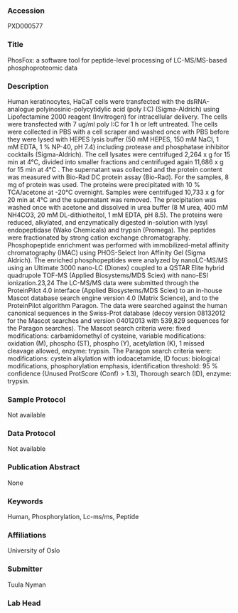### Accession
PXD000577

### Title
PhosFox: a software tool for peptide-level processing of LC-MS/MS-based phosphoproteomic data

### Description
Human keratinocytes, HaCaT cells were transfected with the dsRNA-analogue polyinosinic-polycytidylic acid (poly I:C) (Sigma-Aldrich) using Lipofectamine 2000 reagent (Invitrogen) for intracellular delivery. The cells were transfected with 7 ug/ml poly I:C for 1 h or left untreated. The cells were collected in PBS with a cell scraper and washed once with PBS before they were lysed with HEPES lysis buffer (50 mM HEPES, 150 mM NaCl, 1 mM EDTA, 1 % NP-40, pH 7.4) including protease and phosphatase inhibitor cocktails (Sigma-Aldrich). The cell lysates were centrifuged 2,264 x g for 15 min at 4°C, divided into smaller fractions and centrifuged again 11,686 x g  for 15 min at 4°C . The supernatant was collected and the protein content was measured with Bio-Rad DC protein assay (Bio-Rad). For the samples, 8 mg of protein was used. The proteins were precipitated with 10 % TCA/acetone at -20°C overnight. Samples were centrifuged 10,733 x g for 20 min at 4°C and the supernatant was removed. The precipitation was washed once with acetone and dissolved in urea buffer (8 M urea, 400 mM NH4CO3, 20 mM DL-dithiotheitol, 1 mM EDTA, pH 8.5).  The proteins were reduced, alkylated, and enzymatically digested in-solution with lysyl endopeptidase (Wako Chemicals) and trypsin (Promega). The peptides were fractionated by strong cation exchange chromatography. Phosphopeptide enrichment was performed with immobilized-metal affinity chromatography (IMAC) using PHOS-Select Iron Affinity Gel (Sigma Aldrich). The enriched phosphopeptides were analyzed by nanoLC-MS/MS using an Ultimate 3000 nano-LC (Dionex) coupled to a QSTAR Elite hybrid quadrupole TOF-MS (Applied Biosystems/MDS Sciex) with nano-ESI ionization.23,24 The LC-MS/MS data were submitted through the ProteinPilot 4.0 interface (Applied Biosystems/MDS Sciex) to an in-house Mascot database search engine version 4.0 (Matrix Science), and to the ProteinPilot algorithm Paragon. The data were searched against the human canonical sequences in the Swiss-Prot database (decoy version 08132012 for the Mascot searches and version 04012013 with 539,829 sequences for the Paragon searches). The Mascot search criteria were: fixed modifications: carbamidomethyl of cysteine, variable modifications: oxidation (M), phospho (ST), phospho (Y), acetylation (K), 1 missed cleavage allowed, enzyme: trypsin. The Paragon search criteria were: modifications: cystein alkylation with iodoacetamide, ID focus: biological modifications, phosphorylation emphasis, identification threshold: 95 % confidence (Unused ProtScore (Conf) > 1.3), Thorough  search (ID), enzyme: trypsin.

### Sample Protocol
Not available

### Data Protocol
Not available

### Publication Abstract
None

### Keywords
Human, Phosphorylation, Lc-ms/ms, Peptide

### Affiliations
University of Oslo

### Submitter
Tuula Nyman

### Lab Head


